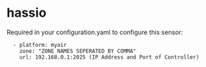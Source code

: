 # hassio
Required in your configuration.yaml to configure this sensor:

```sensor:
  - platform: myair
    zone: "ZONE NAMES SEPERATED BY COMMA"
    url: 192.168.0.1:2025 (IP Address and Port of Controller)
